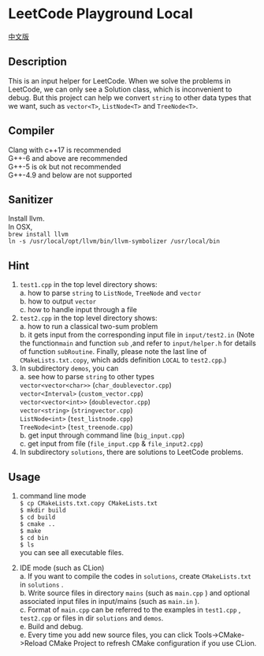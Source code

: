 # LeetCode Playground Local  
[中文版](README.ZH.md)
## Description
This is an input helper for LeetCode. When we solve the problems in LeetCode, we can only see a Solution class, which is inconvenient to debug. But this project can help we convert `string` to other data types that we want, such as `vector<T>`, `ListNode<T>` and `TreeNode<T>`.  

## Compiler
Clang with c++17 is recommended  
G++-6 and above are recommended  
G++-5 is ok but not recommended  
G++-4.9 and below are not supported  

## Sanitizer
Install llvm.  
In OSX,  
`brew install llvm`  
`ln -s /usr/local/opt/llvm/bin/llvm-symbolizer /usr/local/bin`

## Hint
1. `test1.cpp` in the top level directory  shows:  
a. how to parse `string` to `ListNode`, `TreeNode` and `vector`  
b. how to output `vector`  
c. how to handle input through a file  
2. `test2.cpp` in the top level directory shows:   
a. how to run a classical two-sum problem  
b. it gets input from the corresponding input file in `input/test2.in` (Note the function`main` and function `sub` ,and refer to `input/helper.h` for details of function `subRoutine`. Finally, please note the last line of `CMakeLists.txt.copy`, which adds definition `LOCAL` to `test2.cpp`.)  
3. In subdirectory `demos`, you can  
a. see how to parse `string` to other types  
`vector<vector<char>>` (`char_doublevector.cpp`)  
`vector<Interval>` (`custom_vector.cpp`)  
`vector<vector<int>>` (`doublevector.cpp`)  
`vector<string>` (`stringvector.cpp`)  
`ListNode<int>` (`test_listnode.cpp`)  
`TreeNode<int>` (`test_treenode.cpp`)  
b. get input through command line (`big_input.cpp`)  
c. get input from file (`file_input.cpp` & `file_input2.cpp`)  
4. In subdirectory `solutions`, there are solutions to LeetCode problems.  

## Usage 
1. command line mode  
`$ cp CMakeLists.txt.copy CMakeLists.txt`  
`$ mkdir build`  
`$ cd build`  
`$ cmake ..`  
`$ make`  
`$ cd bin`  
`$ ls`  
you can see all executable files.

2. IDE mode (such as CLion)  
a. If you want to compile the codes in `solutions`, create `CMakeLists.txt` in `solutions` .  
b. Write source files in directory `mains` (such as `main.cpp` ) and optional associated input files in input/mains (such as `main.in` ).  
c. Format of `main.cpp` can be referred to the examples in `test1.cpp` , `test2.cpp` or files in dir `solutions` and `demos`.  
e. Build and debug.  
e. Every time you add new source files, you can click Tools->CMake->Reload CMake Project to refresh CMake configuration if you use CLion.  
